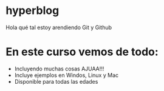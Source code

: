 # hyperblog
Hola qué tal estoy arendiendo Git y Github

# En este curso vemos de todo:

* Incluyendo muchas cosas AJUAA!!!
* Incluye ejemplos en Windos, Linux y Mac
* Disponible para todas las edades
